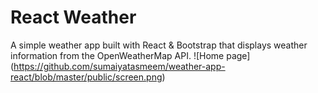 # React Weather
A simple weather app built with React & Bootstrap that displays weather information from the OpenWeatherMap API.
![Home page] (https://github.com/sumaiyatasmeem/weather-app-react/blob/master/public/screen.png)

